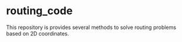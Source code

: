 # routing_code

This repository is provides several methods to solve routing problems based on 2D coordinates.
